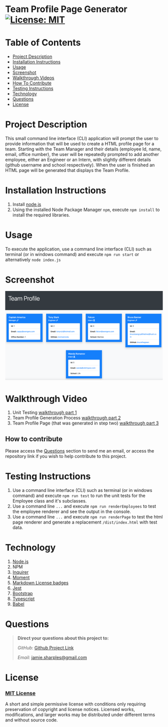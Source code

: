 # Team Profile Page Generator      [![License: MIT](https://img.shields.io/badge/License-MIT-yellow.svg)](https://opensource.org/licenses/MIT)

# Table of Contents
- [Project Description](#project-description)
- [Installation Instructions](#installation-instructions)
- [Usage](#usage)
- [Screenshot](#screenshot)
- [Walkthrough Videos](#walkthrough-video)  
- [How To Contribute](#how-to-contribute)
- [Testing Instructions](#testing-instructions)
- [Technology](#technology)
- [Questions](#questions)
- [License](#license)


# Project Description
This small command line interface (CLI) application will prompt the user to provide information that will be used to create a HTML
profile page for a team.  Starting with the Team Manager and their details (employee Id, name, email, office number), the user will
be repeatedly prompted to add another employee, either an Engineer or an Intern, with slightly different details (github username and school respectively).
When the user is finished an HTML page will be generated that displays the Team Profile.

# Installation Instructions

1.  Install [node.js](http://nodejs.org)
2.  Using the installed Node Package Manager `npm`, execute `npm install` to install the required libraries.


# Usage

To execute the application, use a command line interface (CLI) such as terminal (or in windows command) and execute `npm run start` or alternatively `node index.js`


# Screenshot

![screenshot](./dist/img/screenshot.png)

# Walkthrough Video

1.  Unit Testing  [walkthrough part 1](https://drive.google.com/file/d/1-oK6Xb5BSsQx2W11IBQ1Cy3Dvn80cxBB/view)
2.  Team Profile Generation Process [walkthrough part 2](https://drive.google.com/file/d/1m9UDnPNW076lJxg8-3GgiFK9iNss1f1f/view)
3.  Team Profile Page (that was generated in step two) [walkthrough part 3](https://drive.google.com/file/d/1WKsoUJymRndscLCjkvQJNJyVkWHgBBYx/view)

## How to contribute

Please access the [Questions](#questions) section to send me an email, or access the repository link if you wish to help contribute to this project.

# Testing Instructions

1.  Use a command line interface (CLI) such as terminal (or in windows command) and execute `npm run test` to run the unit tests for the Employee class and it's subclasses.
2.  Use a command line `...` and execute `npm run renderEmployees` to test the employee renderer and see the output in the console.
3.  Use a command line `...` and execute `npm run renderPage` to test the html page renderer and generate a replacement `/dist/index.html` with test data.

# Technology

1. [Node.js](http://nodejs.org)
2. NPM
3. [Inquirer](https://npmjs.com/package/inquirer)
4. [Moment](https://npmjs.com/package/moment)
5. [Markdown License badges](https://gist.github.com/lukas-h/2a5d00690736b4c3a7ba)
6. [Jest](https://jestjs.io/)
7. [Bootstrap](https://getbootstrap.com/)
8. [Typescript](https://www.typescriptlang.org/)
9. [Babel](https://babeljs.io/)


# Questions

>  **Direct your questions about this project to:**
>
>  *GitHub:* [Github Project Link](https://github.com/jsharples777/week-11-homework)
>
>  *Email:* [jamie.sharples@gmail.com](mailto:jamie.sharples@gmail.com)

# License

### [MIT License](https://opensource.org/licenses/MIT)
A short and simple permissive license with conditions only requiring preservation of copyright and license notices. Licensed works, modifications, and larger works may be distributed under different terms and without source code.